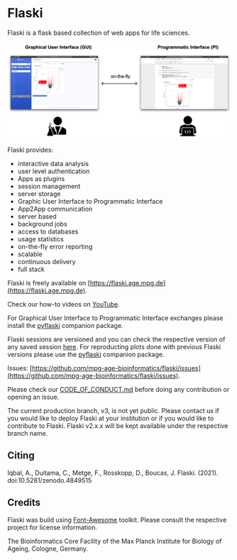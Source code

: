 <!-- ![release](https://img.shields.io/badge/release-beta-green) ![GitHub tag (latest by date)](https://img.shields.io/github/v/tag/mpg-age-bioinformatics/Flaski) [![DOI](https://zenodo.org/badge/227070034.svg)](https://zenodo.org/badge/latestdoi/227070034) [![Docker Image CI nightly](https://github.com/mpg-age-bioinformatics/flaski/actions/workflows/docker.nightly.yml/badge.svg)](https://github.com/mpg-age-bioinformatics/flaski/actions/workflows/docker.nightly.yml) [![Docker Image CI dev](https://github.com/mpg-age-bioinformatics/flaski/actions/workflows/docker.dev.yml/badge.svg)](https://github.com/mpg-age-bioinformatics/flaski/actions/workflows/docker.dev.yml) [![Docker Image CI nightly](https://github.com/mpg-age-bioinformatics/flaski/actions/workflows/docker.prod.yml/badge.svg)](https://github.com/mpg-age-bioinformatics/flaski/actions/workflows/docker.prod.yml) -->

# Flaski

Flaski is a flask based collection of web apps for life sciences. 

![flaski](/Flaski.Readme.png)

Flaski provides:

- interactive data analysis
- user level authentication
- Apps as plugins
- session management 
- server storage
- Graphic User Interface to Programmatic Interface
- App2App communication
- server based
- background jobs
- access to databases
- usage statistics
- on-the-fly error reporting
- scalable
- continuous delivery
- full stack

Flaski is freely available on [https://flaski.age.mpg.de](https://flaski.age.mpg.de).

<!-- Apps documentation can be found on the project's [wiki](https://github.com/mpg-age-bioinformatics/flaski/wiki).  -->

Check our how-to videos on [YouTube](https://www.youtube.com/channel/UCQCHNHJ23FGyXo9usEC_TbA).

<!-- Information on how to deploy Flaski on your own servers can be found in [DEPLOYING.md](DEPLOYING.md) and on Google Kubernetes Engine in [kubernetes](kubernetes). -->

For Graphical User Interface to Programmatic Interface exchanges please install the [pyflaski](https://github.com/mpg-age-bioinformatics/pyflaski) companion package.

Flaski sessions are versioned and you can check the respective version of any saved session [here](https://flaski.age.mpg.de/vcheck). For reproducting plots done with previous Flaski versions please use the [pyflaski](https://github.com/mpg-age-bioinformatics/pyflaski) companion package.

<!-- If you are looking to contribute to Flaski please check [CONTRIBUTING.md](CONTRIBUTING.md). -->

Issues: [https://github.com/mpg-age-bioinformatics/flaski/issues](https://github.com/mpg-age-bioinformatics/flaski/issues).

<!-- Source: [https://github.com/mpg-age-bioinformatics/flaski](https://github.com/mpg-age-bioinformatics/flaski). -->

Please check our [CODE_OF_CONDUCT.md](CODE_OF_CONDUCT.md) before doing any contribution or opening an issue.

The current production branch, v3, is not yet public. Please contact us if you would like to deploy Flaski at your institution or if you would like to contribute to Flaski. Flaski v2.x.x will be kept available under the respective branch name. 

## Citing

Iqbal, A., Duitama, C., Metge, F., Rosskopp, D., Boucas, J. Flaski. (2021). doi:10.5281/zenodo.4849515

## Credits

Flaski was build using [Font-Awesome](https://github.com/FortAwesome/Font-Awesome) toolkit. Please consult the respective project for license information.

The Bioinformatics Core Facility of the Max Planck Institute for Biology of Ageing, Cologne, Germany.
